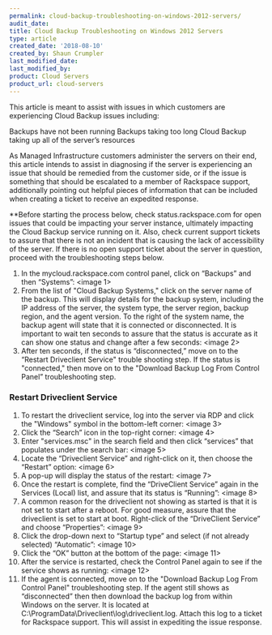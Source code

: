 ```yaml
---
permalink: cloud-backup-troubleshooting-on-windows-2012-servers/
audit_date:
title: Cloud Backup Troubleshooting on Windows 2012 Servers
type: article
created_date: '2018-08-10'
created_by: Shaun Crumpler
last_modified_date: 
last_modified_by: 
product: Cloud Servers
product_url: cloud-servers
---
```

 
This article is meant to assist with issues in which customers are experiencing Cloud Backup issues including:

Backups have not been running
Backups taking too long
Cloud Backup taking up all of the server’s resources

As Managed Infrastructure customers administer the servers on their end, this article intends to assist in diagnosing if the server is experiencing an issue that should be remedied from the customer side, or if the issue is something that should be escalated to a member of Rackspace support, additionally pointing out helpful pieces of information that can be included when creating a ticket to receive an expedited response.

**Before starting the process below, check status.rackspace.com for open issues that could be impacting your server instance, ultimately impacting the Cloud Backup service running on it. Also, check current support tickets to assure that there is not an incident that is causing the lack of accessibility of the server. If there is no open support ticket about the server in question, proceed with the troubleshooting steps below.

1. In the mycloud.rackspace.com control panel, click on “Backups” and then “Systems”:
<image 1>
2. From the list of "Cloud Backup Systems," click on the server name of the backup. This will display details for the backup system, including the IP address of the server, the system type, the server region, backup region, and the agent version. To the right of the system name, the backup agent will state that it is connected or disconnected. It is important to wait ten seconds to assure that the status is accurate as it can show one status and change after a few seconds:
<image 2>
3. After ten seconds, if the status is “disconnected,” move on to the “Restart Driveclient Service" trouble shooting step. If the status is "connected," then move on to the "Download Backup Log From Control Panel” troubleshooting step.

### Restart Driveclient Service

1. To restart the driveclient service, log into the server via RDP and click the "Windows" symbol in the bottom-left corner:
<image 3>
2. Click the “Search” icon in the top-right corner:
<image 4>
3. Enter "services.msc" in the search field and then click “services” that populates under the search bar:
<image 5>
4. Locate the “Driveclient Service” and right-click on it, then choose the “Restart” option:
<image 6>
5. A pop-up will display the status of the restart:
<image 7>
6. Once the restart is complete, find the “DriveClient Service” again in the Services (Local) list, and assure that its status is “Running”:
<image 8>
7. A common reason for the driveclient not showing as started is that it is not set to start after a reboot. For good measure, assure that the driveclient is set to start at boot. Right-click of the “DriveClient Service” and choose “Properties”:
<image 9>
8. Click the drop-down next to “Startup type” and select (if not already selected) “Automatic”:
<image 10>
9. Click the “OK” button at the bottom of the page:
<image 11>
10. After the service is restarted, check the Control Panel again to see if the service shows as running:
<image 12>
11. If the agent is connected, move on to the "Download Backup Log From Control Panel" troubleshooting step. If the agent still shows as “disconnected” then then download the backup log from within Windows on the server. It is located at C:\ProgramData\Driveclient\log\driveclient.log. Attach this log to a ticket for Rackspace support. This will assist in expediting the issue response.

